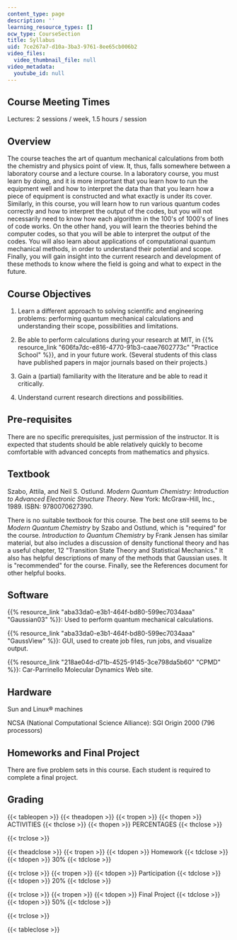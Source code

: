 ```yaml
---
content_type: page
description: ''
learning_resource_types: []
ocw_type: CourseSection
title: Syllabus
uid: 7ce267a7-d10a-3ba3-9761-8ee65cb006b2
video_files:
  video_thumbnail_file: null
video_metadata:
  youtube_id: null
---
```


Course Meeting Times
--------------------

Lectures: 2 sessions / week, 1.5 hours / session

Overview
--------

The course teaches the art of quantum mechanical calculations from both the chemistry and physics point of view. It, thus, falls somewhere between a laboratory course and a lecture course. In a laboratory course, you must learn by doing, and it is more important that you learn how to run the equipment well and how to interpret the data than that you learn how a piece of equipment is constructed and what exactly is under its cover. Similarly, in this course, you will learn how to run various quantum codes correctly and how to interpret the output of the codes, but you will not necessarily need to know how each algorithm in the 100's of 1000's of lines of code works. On the other hand, you will learn the theories behind the computer codes, so that you will be able to interpret the output of the codes. You will also learn about applications of computational quantum mechanical methods, in order to understand their potential and scope. Finally, you will gain insight into the current research and development of these methods to know where the field is going and what to expect in the future.

Course Objectives
-----------------

1.  Learn a different approach to solving scientific and engineering problems: performing quantum mechanical calculations and understanding their scope, possibilities and limitations.  
    
2.  Be able to perform calculations during your research at MIT, in {{% resource_link "606fa7dc-e816-4770-91b3-caae7602773c" "Practice School" %}}, and in your future work. (Several students of this class have published papers in major journals based on their projects.)  
    
3.  Gain a (partial) familiarity with the literature and be able to read it critically.  
    
4.  Understand current research directions and possibilities.

Pre-requisites
--------------

There are no specific prerequisites, just permission of the instructor. It is expected that students should be able relatively quickly to become comfortable with advanced concepts from mathematics and physics.

Textbook
--------

Szabo, Attila, and Neil S. Ostlund. _Modern_ _Quantum Chemistry: Introduction to Advanced Electronic Structure Theory_. New York: McGraw-Hill, Inc., 1989. ISBN: 9780070627390.

There is no suitable textbook for this course. The best one still seems to be _Modern Quantum Chemistry_ by Szabo and Ostlund, which is "required" for the course. _Introduction to Quantum Chemistry_ by Frank Jensen has similar material, but also includes a discussion of density functional theory and has a useful chapter, 12 "Transition State Theory and Statistical Mechanics." It also has helpful descriptions of many of the methods that Gaussian uses. It is "recommended" for the course. Finally, see the References document for other helpful books.

Software
--------

{{% resource_link "aba33da0-e3b1-464f-bd80-599ec7034aaa" "Gaussian03" %}}: Used to perform quantum mechanical calculations.

{{% resource_link "aba33da0-e3b1-464f-bd80-599ec7034aaa" "GaussView" %}}: GUI, used to create job files, run jobs, and visualize output.

{{% resource_link "218ae04d-d71b-4525-9145-3ce798da5b60" "CPMD" %}}: Car-Parrinello Molecular Dynamics Web site.

Hardware
--------

Sun and Linux® machines

NCSA (National Computational Science Alliance): SGI Origin 2000 (796 processors)

Homeworks and Final Project
---------------------------

There are five problem sets in this course. Each student is required to complete a final project.

Grading
-------

{{< tableopen >}}
{{< theadopen >}}
{{< tropen >}}
{{< thopen >}}
ACTIVITIES
{{< thclose >}}
{{< thopen >}}
PERCENTAGES
{{< thclose >}}

{{< trclose >}}

{{< theadclose >}}
{{< tropen >}}
{{< tdopen >}}
Homework
{{< tdclose >}}
{{< tdopen >}}
30%
{{< tdclose >}}

{{< trclose >}}
{{< tropen >}}
{{< tdopen >}}
Participation
{{< tdclose >}}
{{< tdopen >}}
20%
{{< tdclose >}}

{{< trclose >}}
{{< tropen >}}
{{< tdopen >}}
Final Project
{{< tdclose >}}
{{< tdopen >}}
50%
{{< tdclose >}}

{{< trclose >}}

{{< tableclose >}}